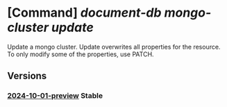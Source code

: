 # [Command] _document-db mongo-cluster update_

Update a mongo cluster. Update overwrites all properties for the resource. To only modify some of the properties, use PATCH.

## Versions

### [2024-10-01-preview](/Resources/mgmt-plane/L3N1YnNjcmlwdGlvbnMve30vcmVzb3VyY2Vncm91cHMve30vcHJvdmlkZXJzL21pY3Jvc29mdC5kb2N1bWVudGRiL21vbmdvY2x1c3RlcnMve30=/2024-10-01-preview.xml) **Stable**

<!-- mgmt-plane /subscriptions/{}/resourcegroups/{}/providers/microsoft.documentdb/mongoclusters/{} 2024-10-01-preview -->
